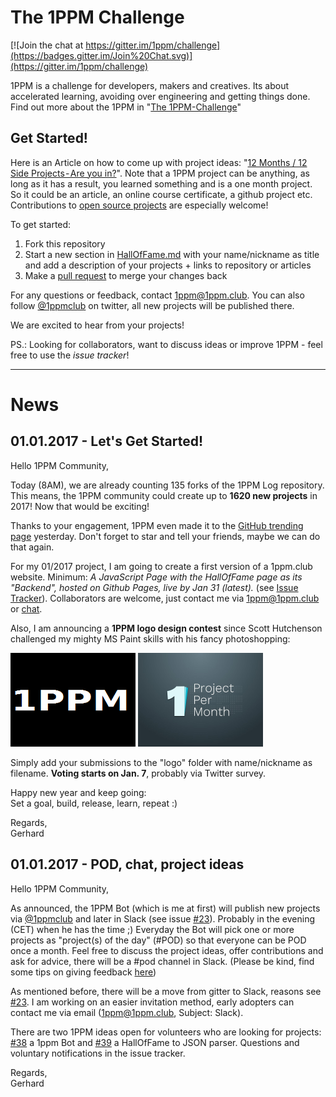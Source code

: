# The 1PPM Challenge

[![Join the chat at https://gitter.im/1ppm/challenge](https://badges.gitter.im/Join%20Chat.svg)](https://gitter.im/1ppm/challenge)


1PPM is a challenge for developers, makers and creatives. Its about accelerated learning, avoiding over engineering and getting things done. Find out more about the 1PPM in "[The 1PPM-Challenge](https://medium.com/1ppm/the-1ppm-challenge-eaed5df0ef5a#.oejtaqmy0)"

## Get Started!

Here is an Article on how to come up with project ideas: "[12 Months / 12 Side Projects - Are you in?](https://medium.com/@gerji/12-months-12-side-projects-are-you-in-c395dbcd648e#.qle34253j)". Note that a 1PPM project can be anything, as long as it has a result, you learned something and is a one month project. So it could be an article, an online course certificate, a github project etc. Contributions to [open source projects](https://github.com/FreeCodeCamp/how-to-contribute-to-open-source)  are especially welcome!


To get started:

1. Fork this repository
2. Start a new section in [HallOfFame.md](HallOfFame.md) with your name/nickname as title and add a description of your projects + links to repository or articles  
3. Make a [pull request](http://kbroman.org/github_tutorial/pages/fork.html) to merge your changes back

For any questions or feedback, contact [1ppm@1ppm.club](mailto:1ppm@1ppm.club). You can also follow [@1ppmclub](https://twitter.com/1ppmclub) on twitter, all new projects will be published there.

We are excited to hear from your projects!

PS.: Looking for collaborators, want to discuss ideas or improve 1PPM - feel free to use the *issue tracker*!

---
# News

## 01.01.2017 - Let's Get Started!

Hello 1PPM Community,

Today (8AM), we are already counting 135 forks of the 1PPM Log repository. This means, the 1PPM community could create up to **1620 new projects** in 2017! Now that would be exciting!

Thanks to your engagement, 1PPM even made it to the [GitHub trending page](https://github.com/trending) yesterday. Don't forget to star and tell your friends, maybe we can do that again.

For my 01/2017 project, I am going to create a first version of a 1ppm.club website. Minimum: *A JavaScript Page with the HallOfFame page as its "Backend", hosted on Github Pages, live by Jan 31 (latest).* (see [Issue Tracker](https://github.com/1ppm/1ppmLog/issues/9)). Collaborators are welcome, just contact me via [1ppm@1ppm.club](mailto:1ppm@1ppm.club) or [chat]((https://gitter.im/1ppm/challenge)).

Also, I am announcing a **1PPM logo design contest** since Scott Hutchenson challenged my mighty MS Paint skills with his fancy photoshopping:

<img src="logo/1PPM_Logo.png" width="200" height="150" />
<img src="logo/scott_hutchensen.jpg" width="200" height="150" />

Simply add your submissions to the "logo" folder with name/nickname as filename. **Voting starts on Jan. 7**, probably via Twitter survey.

Happy new year and keep going:  
Set a goal, build, release, learn, repeat :)

Regards,  
Gerhard

## 01.01.2017 - POD, chat, project ideas

Hello 1PPM Community,

 As announced, the 1PPM Bot (which is me at first) will publish new projects via [@1ppmclub](https://twitter.com/1ppmclub) and later in Slack (see issue [#23](https://github.com/1ppm/1ppmLog/issues/23)). Probably in the evening (CET) when he has the time ;) Everyday the Bot will pick one or more projects as "project(s) of the day" (#POD) so that everyone can be POD once a month. Feel free to discuss the project ideas, offer contributions and ask for advice, there will be a #pod channel in Slack. (Please be kind, find some tips on giving feedback [here](https://www.roberthalf.com/creativegroup/blog/7-tips-on-giving-feedback-to-employees))

 As mentioned before, there will be a move from gitter to Slack, reasons see [#23](https://github.com/1ppm/1ppmLog/issues/23). I am working on an easier invitation method, early adopters can contact me via email (1ppm@1ppm.club, Subject: Slack).

There are two 1PPM ideas open for volunteers who are  looking for projects: [#38](https://github.com/1ppm/1ppmLog/issues/38) a 1ppm Bot and [#39](https://github.com/1ppm/1ppmLog/issues/39) a HallOfFame to JSON parser. Questions and voluntary notifications in the issue tracker.

Regards,  
Gerhard
